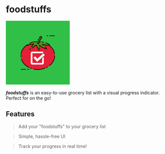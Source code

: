 # foodstuffs

<img src = "https://github.com/farzana-moury/foodstuffs/blob/main/foodstuffs/foodstuffs/Assets.xcassets/AppIcon.appiconset/foodstuffs-1024.png" width="200">

***foodstuffs*** is an easy-to-use grocery list with a visual progress indicator. Perfect for on the go!

## Features

> Add your "foodstuffs" to your grocery list

> Simple, hassle-free UI

> Track your progress in real time!
